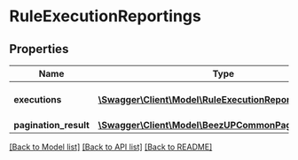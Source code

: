 # RuleExecutionReportings

## Properties
Name | Type | Description | Notes
------------ | ------------- | ------------- | -------------
**executions** | [**\Swagger\Client\Model\RuleExecutionReporting[]**](RuleExecutionReporting.md) | The rules executions history | [optional] 
**pagination_result** | [**\Swagger\Client\Model\BeezUPCommonPaginationResult**](BeezUPCommonPaginationResult.md) |  | [optional] 

[[Back to Model list]](../README.md#documentation-for-models) [[Back to API list]](../README.md#documentation-for-api-endpoints) [[Back to README]](../README.md)



